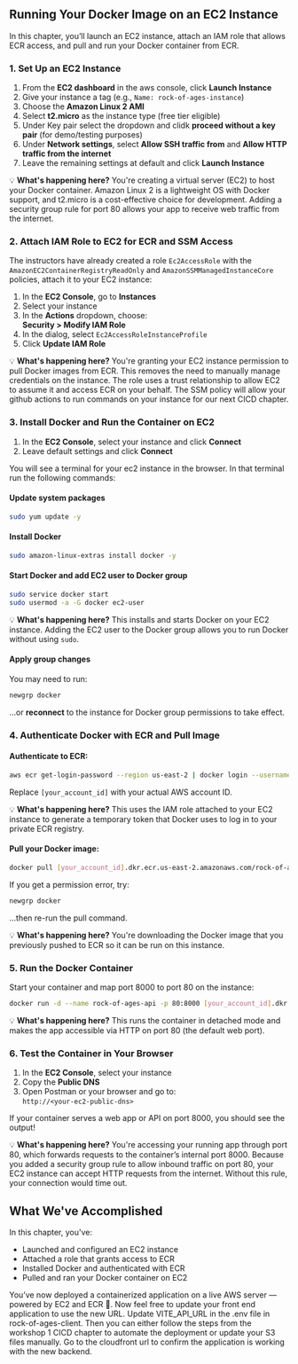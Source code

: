 ## Running Your Docker Image on an EC2 Instance

In this chapter, you’ll launch an EC2 instance, attach an IAM role that allows ECR access, and pull and run your Docker container from ECR.


### 1. Set Up an EC2 Instance

1. From the **EC2 dashboard** in the aws console, click **Launch Instance**
2. Give your instance a tag (e.g., `Name: rock-of-ages-instance`)
3. Choose the **Amazon Linux 2 AMI**
4. Select **t2.micro** as the instance type (free tier eligible)
5. Under Key pair select the dropdown and clidk **proceed without a key pair** (for demo/testing purposes)
6. Under **Network settings**, select **Allow SSH traffic from** and **Allow HTTP traffic from the internet** 
7. Leave the remaining settings at default and click **Launch Instance**

💡 **What's happening here?** You're creating a virtual server (EC2) to host your Docker container. Amazon Linux 2 is a lightweight OS with Docker support, and t2.micro is a cost-effective choice for development. Adding a security group rule for port 80 allows your app to receive web traffic from the internet.


### 2. Attach IAM Role to EC2 for ECR and SSM Access

The instructors have already created a role `Ec2AccessRole` with the `AmazonEC2ContainerRegistryReadOnly` and `AmazonSSMManagedInstanceCore` policies, attach it to your EC2 instance:

1. In the **EC2 Console**, go to **Instances**
2. Select your instance
3. In the **Actions** dropdown, choose:  
   **Security > Modify IAM Role**
4. In the dialog, select `Ec2AccessRoleInstanceProfile`
5. Click **Update IAM Role**

💡 **What's happening here?** You're granting your EC2 instance permission to pull Docker images from ECR. This removes the need to manually manage credentials on the instance. The role uses a trust relationship to allow EC2 to assume it and access ECR on your behalf. The SSM policy will allow your github actions to run commands on your instance for our next CICD chapter. 


### 3. Install Docker and Run the Container on EC2

1. In the **EC2 Console**, select your instance and click **Connect**
2. Leave default settings and click **Connect**

You will see a terminal for your ec2 instance in the browser. In that terminal run the following commands:

#### Update system packages
```bash
sudo yum update -y
```

#### Install Docker
```bash
sudo amazon-linux-extras install docker -y
```

#### Start Docker and add EC2 user to Docker group
```bash
sudo service docker start
sudo usermod -a -G docker ec2-user
```

💡 **What's happening here?** This installs and starts Docker on your EC2 instance. Adding the EC2 user to the Docker group allows you to run Docker without using `sudo`.

#### Apply group changes
You may need to run:
```bash
newgrp docker
```

…or **reconnect** to the instance for Docker group permissions to take effect.


### 4. Authenticate Docker with ECR and Pull Image

#### Authenticate to ECR:
```bash
aws ecr get-login-password --region us-east-2 | docker login --username AWS --password-stdin [your_account_id].dkr.ecr.us-east-2.amazonaws.com
```

Replace `[your_account_id]` with your actual AWS account ID.

💡 **What's happening here?** This uses the IAM role attached to your EC2 instance to generate a temporary token that Docker uses to log in to your private ECR registry.

#### Pull your Docker image:
```bash
docker pull [your_account_id].dkr.ecr.us-east-2.amazonaws.com/rock-of-ages-api:latest
```

If you get a permission error, try:
```bash
newgrp docker
```
…then re-run the pull command.

💡 **What's happening here?** You're downloading the Docker image that you previously pushed to ECR so it can be run on this instance.


### 5. Run the Docker Container

Start your container and map port 8000 to port 80 on the instance:

```bash
docker run -d --name rock-of-ages-api -p 80:8000 [your_account_id].dkr.ecr.us-east-2.amazonaws.com/rock-of-ages-api:latest
```

💡 **What's happening here?** This runs the container in detached mode and makes the app accessible via HTTP on port 80 (the default web port).


### 6. Test the Container in Your Browser

1. In the **EC2 Console**, select your instance
2. Copy the **Public DNS** 
3. Open Postman or your browser and go to:  
   `http://<your-ec2-public-dns>`

If your container serves a web app or API on port 8000, you should see the output!

💡 **What's happening here?** You're accessing your running app through port 80, which forwards requests to the container’s internal port 8000. Because you added a security group rule to allow inbound traffic on port 80, your EC2 instance can accept HTTP requests from the internet. Without this rule, your connection would time out.


## What We've Accomplished

In this chapter, you've:
- Launched and configured an EC2 instance
- Attached a role that grants access to ECR
- Installed Docker and authenticated with ECR
- Pulled and ran your Docker container on EC2

You’ve now deployed a containerized application on a live AWS server — powered by EC2 and ECR 🚀. 
Now feel free to update your front end application to use the new URL. Update VITE_API_URL in the .env file in rock-of-ages-client. Then you can either follow the steps from the workshop 1 CICD chapter to automate the deployment or update your S3 files manually. Go to the cloudfront url to confirm the application is working with the new backend.
